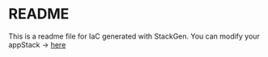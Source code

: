 # README
This is a readme file for IaC generated with StackGen.
You can modify your appStack -> [here](http://main.dev.stackgen.com/appstacks/3dfbcdda-9088-49f5-91fb-89bd185462f8)
